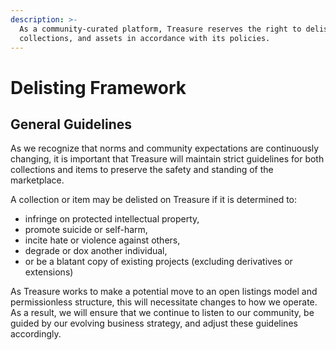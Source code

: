 ```yaml
---
description: >-
  As a community-curated platform, Treasure reserves the right to delist games,
  collections, and assets in accordance with its policies.
---
```


# Delisting Framework

## General Guidelines

As we recognize that norms and community expectations are continuously changing, it is important that Treasure will maintain strict guidelines for both collections and items to preserve the safety and standing of the marketplace.

A collection or item may be delisted on Treasure if it is determined to:

* infringe on protected intellectual property,
* promote suicide or self-harm,
* incite hate or violence against others,
* degrade or dox another individual,
* or be a blatant copy of existing projects (excluding derivatives or extensions)

As Treasure works to make a potential move to an open listings model and permissionless structure, this will necessitate changes to how we operate. As a result, we will ensure that we continue to listen to our community, be guided by our evolving business strategy, and adjust these guidelines accordingly.
